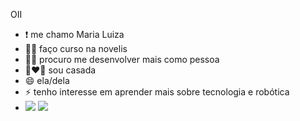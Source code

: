   OII
  
- ❗ me chamo Maria Luiza
- 👩‍🎓 faço curso na novelis
- 🧍‍♀️ procuro me desenvolver mais como pessoa
- 👩‍❤️‍👨 sou casada
- 😄 ela/dela
- ⚡ tenho interesse em aprender mais sobre tecnologia e robótica
- ![](https://media1.tenor.com/m/rbVd4FhEwoEAAAAC/cinderella-mouse.gif)   ![](https://media1.tenor.com/m/UTplI_6ztKsAAAAC/cinderella-jackandgus.gif)

